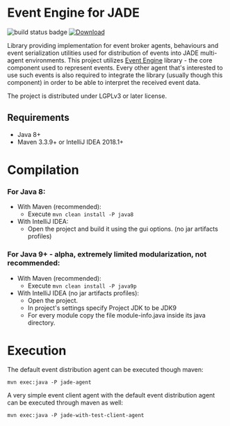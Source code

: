 Event Engine for JADE
=====================

![build status badge](https://travis-ci.org/zhgzhg/Event-Engine-JADE.svg?branch=master "Build Status") [ ![Download](https://api.bintray.com/packages/zhgzhg/Event-Engine/Event-Engine-JADE/images/download.svg "Download Latest Versoin") ](https://bintray.com/zhgzhg/Event-Engine/Event-Engine-JADE/0.2.1)

Library providing implementation for event broker agents, behaviours and event serialization utilities used for
distribution of events into JADE multi-agent environments.
This project utilizes [Event Engine](https://github.com/zhgzhg/Event-Engine "Event Engine") library - the core component
used to represent events. Every other agent that's interested to use such events is also required to integrate the
library (usually though this component) in order to be able to interpret the received event data.

The project is distributed under LGPLv3 or later license.


Requirements
------------

* Java 8+
* Maven 3.3.9+ or IntelliJ IDEA 2018.1+


Compilation
===========

### For Java 8:
* With Maven (recommended):
    * Execute `mvn clean install -P java8`
* With IntelliJ IDEA: 
    * Open the project and build it using the gui options. (no jar artifacts profiles)

### For Java 9+ - alpha, extremely limited modularization, not recommended:
* With Maven (recommended):
    * Execute `mvn clean install -P java9p`
* With IntelliJ IDEA (no jar artifacts profiles):
    * Open the project.
    * In project's settings specify Project JDK to be JDK9 
    * For every module copy the file module-info.java inside its java directory.


Execution
=========

The default event distribution agent can be executed though maven:

`mvn exec:java -P jade-agent`
    
A very simple event client agent with the default event distribution agent can be executed through maven as well:

`mvn exec:java -P jade-with-test-client-agent`
